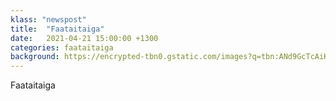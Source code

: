 ```yaml
---
klass: "newspost"
title:  "Faataitaiga"
date:   2021-04-21 15:00:00 +1300
categories: faataitaiga
background: https://encrypted-tbn0.gstatic.com/images?q=tbn:ANd9GcTcAiK5Dyk3k4yCp86uvE2p1Ztvfawo3Fo3bg&usqp=CAU
---
```

Faataitaiga
